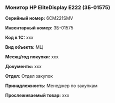 ### Монитор HP EliteDisplay E222 (ЗБ-01575) </br>

**Серийный номер:** 6CM221SMV </br>

**Инвентарный номер:** ЗБ-01575 </br>

**Код в 1С:** xxx </br> 

**Вид объекта:** МЦ

**Месяц/год покупки:** xxx </br>

**Документы:** xxx  </br>

**Отдел:** Отдел закупок </br>

**Принадлежность:** Менеджер по закупкам </br>

**Прослеживаемый товар:** xxx
